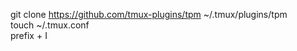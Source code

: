 git clone https://github.com/tmux-plugins/tpm ~/.tmux/plugins/tpm <br> touch ~/.tmux.conf <br>
prefix + I
